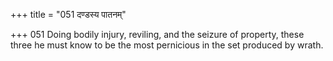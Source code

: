 +++
title = "051 दण्डस्य पातनम्"

+++
051	Doing bodily injury, reviling, and the seizure of property, these three he must know to be the most pernicious in the set produced by wrath.